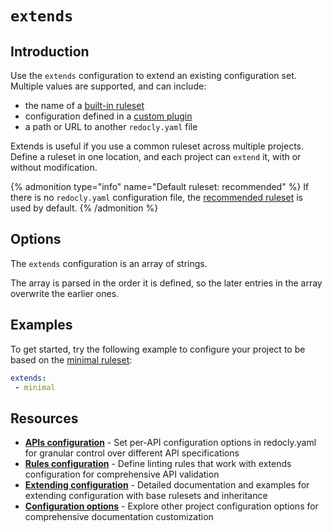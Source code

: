 # `extends`

## Introduction

Use the `extends` configuration to extend an existing configuration set.
Multiple values are supported, and can include:

- the name of a [built-in ruleset](https://redocly.com/docs/cli/rules#rulesets)
- configuration defined in a [custom plugin](https://redocly.com/docs/cli/custom-plugins)
- a path or URL to another `redocly.yaml` file

Extends is useful if you use a common ruleset across multiple projects.
Define a ruleset in one location, and each project can `extend` it, with or without modification.

{% admonition type="info" name="Default ruleset: recommended" %}
If there is no `redocly.yaml` configuration file, the [recommended ruleset](https://redocly.com/docs/cli/rules/recommended) is used by default.
{% /admonition %}

## Options

The `extends` configuration is an array of strings.

The array is parsed in the order it is defined, so the later entries in the array overwrite the earlier ones.

## Examples

To get started, try the following example to configure your project to be based on the [minimal ruleset](https://redocly.com/docs/cli/rules/minimal):

```yaml
extends:
 - minimal
```

## Resources

- **[APIs configuration](../apis.md)** - Set per-API configuration options in redocly.yaml for granular control over different API specifications
- **[Rules configuration](../rules.md)** - Define linting rules that work with extends configuration for comprehensive API validation
- **[Extending configuration](https://redocly.com/docs/cli/configuration/extends)** - Detailed documentation and examples for extending configuration with base rulesets and inheritance
- **[Configuration options](../index.md)** - Explore other project configuration options for comprehensive documentation customization
